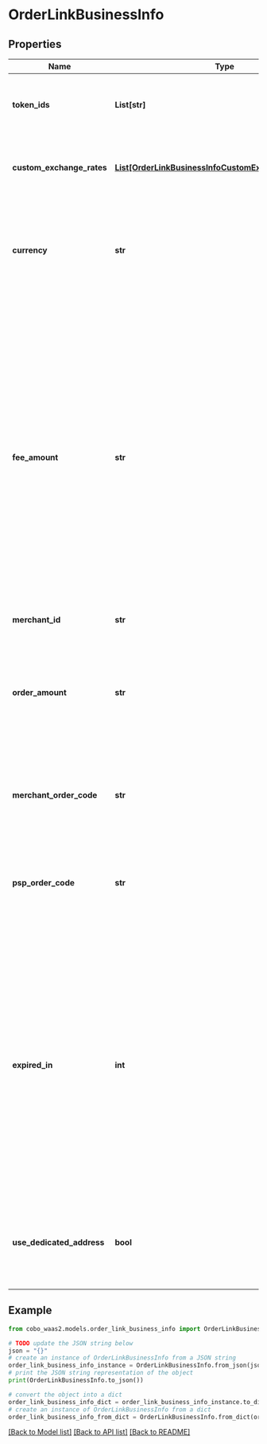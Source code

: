 # OrderLinkBusinessInfo


## Properties

Name | Type | Description | Notes
------------ | ------------- | ------------- | -------------
**token_ids** | **List[str]** | List of supported cryptocurrency token IDs for this payment. Each token ID must be from the supported values.  | 
**custom_exchange_rates** | [**List[OrderLinkBusinessInfoCustomExchangeRatesInner]**](OrderLinkBusinessInfoCustomExchangeRatesInner.md) | Optional list of final exchange rates for different tokens. If provided, these rates will be used instead of real-time market rates.  | [optional] 
**currency** | **str** | The fiat currency for the base order amount and the developer fee. Currently, only &#x60;USD&#x60; is supported.  If left empty, both &#x60;order_amount&#x60; and &#x60;fee_amount&#x60; will be denominated in the cryptocurrency specified by &#x60;token_id&#x60;  | [optional] [default to '']
**fee_amount** | **str** | The developer fee for the order, in the currency specified by &#x60;currency&#x60;. If &#x60;currency&#x60; is not specified, the fee is in the cryptocurrency specified by &#x60;token_id&#x60;.  If you are a merchant directly serving payers, set this field to &#x60;0&#x60;. Developer fees are only relevant for platforms like payment service providers (PSPs) that charge fees to their downstream merchants.  The developer fee is added to the base amount (&#x60;order_amount&#x60;) to determine the final charge. For example: - Base amount (&#x60;order_amount&#x60;): \&quot;100.00\&quot; - Developer fee (&#x60;fee_amount&#x60;): \&quot;2.00\&quot;  - Total charged to customer: \&quot;102.00\&quot;  Values can contain up to two decimal places.  | 
**merchant_id** | **str** | The merchant ID. | 
**order_amount** | **str** | The base amount of the order, excluding the developer fee (specified in &#x60;fee_amount&#x60;), in the currency specified by &#x60;currency&#x60;. If &#x60;currency&#x60; is not specified, the amount is in the cryptocurrency specified by &#x60;token_id&#x60;.   Values must be greater than &#x60;0&#x60; and contain two decimal places.   | 
**merchant_order_code** | **str** | A unique reference code assigned by the merchant to identify this order in their system. The code should have a maximum length of 128 characters. | [optional] 
**psp_order_code** | **str** | A unique reference code assigned by you as a developer to identify this order in your system. This code must be unique across all orders in your system. The code should have a maximum length of 128 characters.  | 
**expired_in** | **int** | The number of seconds until the pay-in order expires, counted from when the request is sent. For example, if set to &#x60;1800&#x60;, the order will expire in 30 minutes. Must be greater than zero and cannot exceed 3 hours (10800 seconds). After expiration:  - The order status becomes final and cannot be changed - The &#x60;received_token_amount&#x60; field will no longer be updated - Funds received after expiration will be categorized as late payments and can only be settled from the developer balance. - A late payment will trigger a &#x60;transactionLate&#x60; webhook event.  | [optional] [default to 1800]
**use_dedicated_address** | **bool** | Whether to allocate a dedicated address for this order.  - &#x60;true&#x60;: A dedicated address will be allocated for this order. - &#x60;false&#x60;: A shared address from the address pool will be used.  | [optional] 

## Example

```python
from cobo_waas2.models.order_link_business_info import OrderLinkBusinessInfo

# TODO update the JSON string below
json = "{}"
# create an instance of OrderLinkBusinessInfo from a JSON string
order_link_business_info_instance = OrderLinkBusinessInfo.from_json(json)
# print the JSON string representation of the object
print(OrderLinkBusinessInfo.to_json())

# convert the object into a dict
order_link_business_info_dict = order_link_business_info_instance.to_dict()
# create an instance of OrderLinkBusinessInfo from a dict
order_link_business_info_from_dict = OrderLinkBusinessInfo.from_dict(order_link_business_info_dict)
```
[[Back to Model list]](../README.md#documentation-for-models) [[Back to API list]](../README.md#documentation-for-api-endpoints) [[Back to README]](../README.md)


